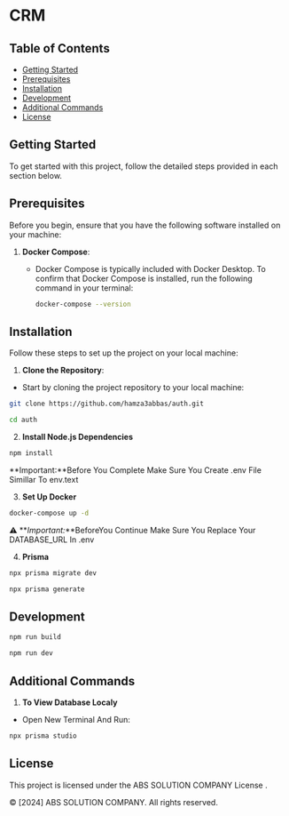# CRM

## Table of Contents

- [Getting Started](#getting-started)
- [Prerequisites](#prerequisites)
- [Installation](#installation)
- [Development](#development)
- [Additional Commands](#additional-commands)
- [License](#license)

## Getting Started

To get started with this project, follow the detailed steps provided in each section below.

## Prerequisites

Before you begin, ensure that you have the following software installed on your machine:

1. **Docker Compose**:
   - Docker Compose is typically included with Docker Desktop. To confirm that Docker Compose is installed, run the following command in your terminal:
   
     ```bash
     docker-compose --version
     ```

## Installation

Follow these steps to set up the project on your local machine:

1. **Clone the Repository**:

 - Start by cloning the project repository to your local machine:

```bash
git clone https://github.com/hamza3abbas/auth.git
```
```bash
cd auth
```
2. **Install Node.js Dependencies**

```bash
npm install
```

**Important:**Before You Complete Make Sure You Create .env File Simillar To env.text 

3. **Set Up Docker**
```bash
docker-compose up -d
```
⚠️ **_Important:_**BeforeYou Continue Make Sure You Replace Your DATABASE_URL In .env

4. **Prisma**
```bash
npx prisma migrate dev
```
```bash
npx prisma generate
```

## Development 
```bash
npm run build
```
```bash
npm run dev
```

## Additional Commands
1. **To View Database Localy**
  - Open New Terminal And Run:
```bash
npx prisma studio
```
## License

This project is licensed under the ABS SOLUTION COMPANY License .

© [2024] ABS SOLUTION COMPANY. All rights reserved.